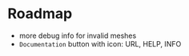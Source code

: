 # Roadmap

* more debug info for invalid meshes
* `Documentation` button with icon: URL, HELP, INFO

